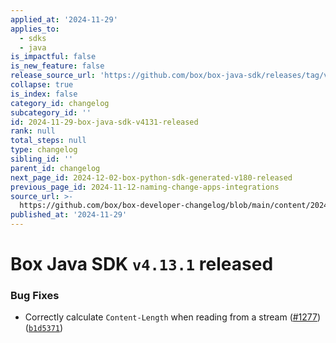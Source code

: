 ```yaml
---
applied_at: '2024-11-29'
applies_to:
  - sdks
  - java
is_impactful: false
is_new_feature: false
release_source_url: 'https://github.com/box/box-java-sdk/releases/tag/v4.13.1'
collapse: true
is_index: false
category_id: changelog
subcategory_id: ''
id: 2024-11-29-box-java-sdk-v4131-released
rank: null
total_steps: null
type: changelog
sibling_id: ''
parent_id: changelog
next_page_id: 2024-12-02-box-python-sdk-generated-v180-released
previous_page_id: 2024-11-12-naming-change-apps-integrations
source_url: >-
  https://github.com/box/box-developer-changelog/blob/main/content/2024/11-29-box-java-sdk-v4131-released.md
published_at: '2024-11-29'
---
```

# Box Java SDK `v4.13.1` released

### Bug Fixes

* Correctly calculate `Content-Length` when reading from a stream ([#1277][1]) ([`b1d5371`][2])

[1]: https://github.com/box/box-java-sdk/issues/1277

[2]: https://github.com/box/box-java-sdk/commit/b1d5371491abe1729a95eb9dc39d375135c8681d